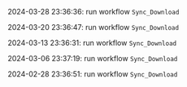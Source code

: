 2024-03-28 23:36:36: run workflow `Sync_Download` 

2024-03-20 23:36:47: run workflow `Sync_Download` 

2024-03-13 23:36:31: run workflow `Sync_Download` 

2024-03-06 23:37:19: run workflow `Sync_Download` 

2024-02-28 23:36:51: run workflow `Sync_Download` 


